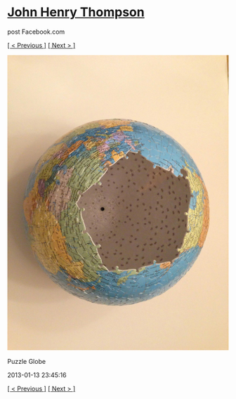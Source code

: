 # [John Henry Thompson](../README.md)
post Facebook.com

[[ < Previous ]](2013-01-13-2.md) [[ Next > ]](2013-01-13-4.md)

[![](../media/2013-01-13/Puzzle-Globe-2.jpg)](../README.md)

Puzzle Globe

2013-01-13 23:45:16

[[ < Previous ]](2013-01-13-2.md) [[ Next > ]](2013-01-13-4.md)